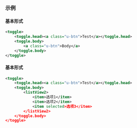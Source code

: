### 示例

#### 基本形式

<div class="m-example"></div>

```xml
<toggle>
    <toggle.head><a class="u-btn">Test</a></toggle.head>
    <toggle.body>
        <a class="u-btn">Body</a>
    </toggle.body>
</toggle>
```

#### 基本形式

<div class="m-example"></div>

```xml
<toggle>
    <toggle.head><a class="u-btn">Test</a></toggle.head>
    <toggle.body>
        <listView2>
            <item>选项1</item>
            <item>选项2</item>
            <item selected>选项3</item>
        </listView2>
    </toggle.body>
</toggle>
```
